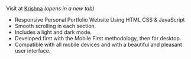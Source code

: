 Visit at
[Krishna](https://krishnamurthy-srinivasan.github.io/krishna-murthy-portfolio/) _(opens in a new tab)_

- Responsive Personal Portfolio Website Using HTML CSS & JavaScript
- Smooth scrolling in each section.
- Includes a light and dark mode.
- Developed first with the Mobile First methodology, then for desktop.
- Compatible with all mobile devices and with a beautiful and pleasant user interface.
